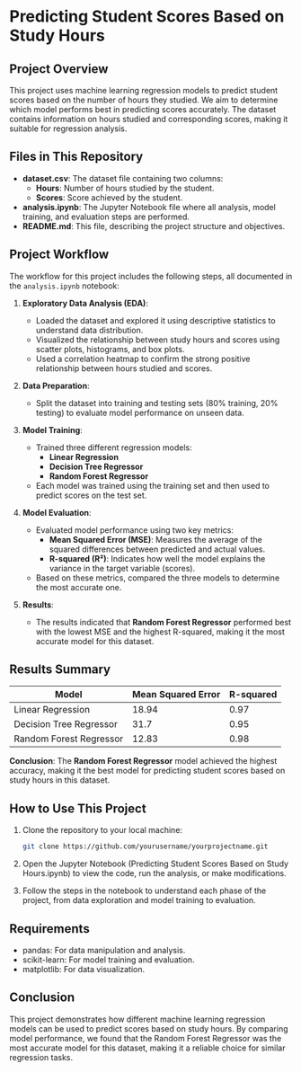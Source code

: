 # Predicting Student Scores Based on Study Hours

## Project Overview

This project uses machine learning regression models to predict student scores based on the number of hours they studied. We aim to determine which model performs best in predicting scores accurately. The dataset contains information on hours studied and corresponding scores, making it suitable for regression analysis.

## Files in This Repository

- **dataset.csv**: The dataset file containing two columns:
  - **Hours**: Number of hours studied by the student.
  - **Scores**: Score achieved by the student.
- **analysis.ipynb**: The Jupyter Notebook file where all analysis, model training, and evaluation steps are performed.
- **README.md**: This file, describing the project structure and objectives.

## Project Workflow

The workflow for this project includes the following steps, all documented in the `analysis.ipynb` notebook:

1. **Exploratory Data Analysis (EDA)**:
   - Loaded the dataset and explored it using descriptive statistics to understand data distribution.
   - Visualized the relationship between study hours and scores using scatter plots, histograms, and box plots.
   - Used a correlation heatmap to confirm the strong positive relationship between hours studied and scores.

2. **Data Preparation**:
   - Split the dataset into training and testing sets (80% training, 20% testing) to evaluate model performance on unseen data.

3. **Model Training**:
   - Trained three different regression models:
     - **Linear Regression**
     - **Decision Tree Regressor**
     - **Random Forest Regressor**
   - Each model was trained using the training set and then used to predict scores on the test set.

4. **Model Evaluation**:
   - Evaluated model performance using two key metrics:
     - **Mean Squared Error (MSE)**: Measures the average of the squared differences between predicted and actual values.
     - **R-squared (R²)**: Indicates how well the model explains the variance in the target variable (scores).
   - Based on these metrics, compared the three models to determine the most accurate one.

5. **Results**:
   - The results indicated that **Random Forest Regressor** performed best with the lowest MSE and the highest R-squared, making it the most accurate model for this dataset.

## Results Summary

| Model                   | Mean Squared Error | R-squared |
|-------------------------|--------------------|-----------|
| Linear Regression       | 18.94             | 0.97      |
| Decision Tree Regressor | 31.7              | 0.95      |
| Random Forest Regressor | 12.83             | 0.98      |

**Conclusion**: The **Random Forest Regressor** model achieved the highest accuracy, making it the best model for predicting student scores based on study hours in this dataset.

## How to Use This Project

1. Clone the repository to your local machine:

   ```bash
   git clone https://github.com/yourusername/yourprojectname.git
2. Open the Jupyter Notebook (Predicting Student Scores Based on Study Hours.ipynb) to view the code, run the analysis, or make modifications.
3. Follow the steps in the notebook to understand each phase of the project, from data exploration and model training to evaluation.

## Requirements
- pandas: For data manipulation and analysis.
- scikit-learn: For model training and evaluation.
- matplotlib: For data visualization.

## Conclusion
This project demonstrates how different machine learning regression models can be used to predict scores based on study hours. By comparing model performance, we found that the Random Forest Regressor was the most accurate model for this dataset, making it a reliable choice for similar regression tasks.
